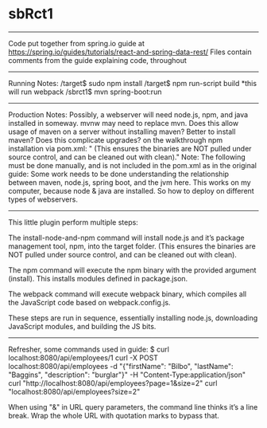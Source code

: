 




# sbRct1
_____
Code put together from spring.io guide at
https://spring.io/guides/tutorials/react-and-spring-data-rest/
Files contain comments from the guide explaining code, throughout
_____
Running Notes:
    /target$ sudo npm install
    /target$ npm run-script build
        *this will run webpack
    /sbrct1$ mvn spring-boot:run




-----
Production Notes:
    Possibly, a webserver will need node.js, npm, and java installed in someway. 
    mvnw may need to replace mvn. Does this allow usage of maven on a server without installing maven? Better to install maven? Does this complicate upgrades?
    on the walkthrough npm installation via pom.xml: " (This ensures the binaries are NOT pulled under source control, and can be cleaned out with clean)."
Note: The following must be done manually, and is not included in the pom.xml as in the original guide:
Some work needs to be done understanding the relationship between maven, node.js, spring boot, and the jvm here.
    This works on my computer, because node & java are installed. So how to deploy on different types of webservers.
    
-----
This little plugin perform multiple steps:

The install-node-and-npm command will install node.js and it’s package management tool, npm, into the target folder. (This ensures the binaries are NOT pulled under source control, and can be cleaned out with clean).

The npm command will execute the npm binary with the provided argument (install). This installs modules defined in package.json.

The webpack command will execute webpack binary, which compiles all the JavaScript code based on webpack.config.js.

These steps are run in sequence, essentially installing node.js, downloading JavaScript modules, and building the JS bits.

-----

Refresher, some commands used in guide:
$ curl localhost:8080/api/employees/1
curl -X POST localhost:8080/api/employees -d "{\"firstName\": \"Bilbo\", \"lastName\": \"Baggins\", \"description\": \"burglar\"}" -H "Content-Type:application/json"
curl "http://localhost:8080/api/employees?page=1&size=2"
curl "localhost:8080/api/employees?size=2"

When using "&" in URL query parameters, the command line thinks it’s a line break. Wrap the whole URL with quotation marks to bypass that.







